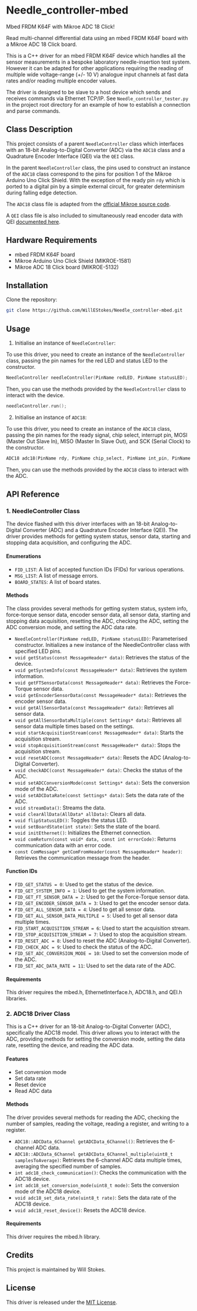 # Needle_controller-mbed

Mbed FRDM K64F with Mikroe ADC 18 Click!

Read multi-channel differential data using an mbed FRDM K64F board with a Mikroe ADC 18 Click board.

This is a C++ driver for an mbed FRDM K64F device which handles all the sensor measurements in a bespoke laboratory needle-insertion test system. However it can be adapted for other applications requiring the reading of multiple wide voltage-range (+/- 10 V) analogue input channels at fast data rates and/or reading multiple encoder values.

The driver is designed to be slave to a host device which sends and receives commands via Ethernet TCP/IP. See `Needle_controller_tester.py` in the project root directory for an example of how to establish a connection and parse commands.

## Class Description

This project consists of a parent `NeedleController` class which interfaces with an 18-bit Analog-to-Digital Converter (ADC) via the `ADC18` class and a Quadrature Encoder Interface (QEI) via the `QEI` class.

In the parent `NeedleController` class, the pins used to construct an instance of the `ADC18` class correspond to the pins for position 1 of the Mikroe Arduino Uno Click Shield. With the exception of the ready pin `rdy` which is ported to a digital pin by a simple external circuit, for greater determinism during falling edge detection.

The `ADC18` class file is adapted from the [official Mikroe source code](https://libstock.mikroe.com/projects/view/4951/adc-18-click).

A `QEI` class file is also included to simultaneously read encoder data with QEI [documented here](https://os.mbed.com/users/aberk/code/QEI/).

## Hardware Requirements

- mbed FRDM K64F board
- Mikroe Arduino Uno Click Shield (MIKROE-1581)
- Mikroe ADC 18 Click board (MIKROE-5132)

## Installation

Clone the repository:

```bash
git clone https://github.com/WillEStokes/Needle_controller-mbed.git
```

## Usage

1. Initialise an instance of `NeedleController`:

To use this driver, you need to create an instance of the `NeedleController` class, passing the pin names for the red LED and status LED to the constructor.

```cpp
NeedleController needleController(PinName redLED, PinName statusLED);
```

Then, you can use the methods provided by the `NeedleController` class to interact with the device.

```cpp
needleController.run();
```

2. Initialise an instance of `ADC18`:

To use this driver, you need to create an instance of the `ADC18` class, passing the pin names for the ready signal, chip select, interrupt pin, MOSI (Master Out Slave In), MISO (Master In Slave Out), and SCK (Serial Clock) to the constructor.

```cpp
ADC18 adc18(PinName rdy, PinName chip_select, PinName int_pin, PinName mosi_pin, PinName miso_pin, PinName sck_pin);
```

Then, you can use the methods provided by the `ADC18` class to interact with the ADC.

## API Reference

### 1. NeedleController Class

The device flashed with this driver interfaces with an 18-bit Analog-to-Digital Converter (ADC) and a Quadrature Encoder Interface (QEI). The driver provides methods for getting system status, sensor data, starting and stopping data acquisition, and configuring the ADC.

#### Enumerations

- `FID_LIST`: A list of accepted function IDs (FIDs) for various operations.
- `MSG_LIST`: A list of message errors.
- `BOARD_STATES`: A list of board states.

#### Methods

The class provides several methods for getting system status, system info, force-torque sensor data, encoder sensor data, all sensor data, starting and stopping data acquisition, resetting the ADC, checking the ADC, setting the ADC conversion mode, and setting the ADC data rate.

- `NeedleController(PinName redLED, PinName statusLED)`: Parameterised constructor. Initializes a new instance of the NeedleController class with specified LED pins.
- `void getStatus(const MessageHeader* data)`: Retrieves the status of the device.
- `void getSystemInfo(const MessageHeader* data)`: Retrieves the system information.
- `void getFTSensorData(const MessageHeader* data)`: Retrieves the Force-Torque sensor data.
- `void getEncoderSensorData(const MessageHeader* data)`: Retrieves the encoder sensor data.
- `void getAllSensorData(const MessageHeader* data)`: Retrieves all sensor data.
- `void getAllSensorDataMultiple(const Settings* data)`: Retrieves all sensor data multiple times based on the settings.
- `void startAcquisitionStream(const MessageHeader* data)`: Starts the acquisition stream.
- `void stopAcquisitionStream(const MessageHeader* data)`: Stops the acquisition stream.
- `void resetADC(const MessageHeader* data)`: Resets the ADC (Analog-to-Digital Converter).
- `void checkADC(const MessageHeader* data)`: Checks the status of the ADC.
- `void setADCConversionMode(const Settings* data)`: Sets the conversion mode of the ADC.
- `void setADCDataRate(const Settings* data)`: Sets the data rate of the ADC.
- `void streamData()`: Streams the data.
- `void clearAllData(AllData* allData)`: Clears all data.
- `void flipStatusLED()`: Toggles the status LED.
- `void setBoardState(int state)`: Sets the state of the board.
- `void initEthernet()`: Initializes the Ethernet connection.
- `void comReturn(const void* data, const int errorCode)`: Returns communication data with an error code.
- `const ComMessage* getComFromHeader(const MessageHeader* header)`: Retrieves the communication message from the header.

#### Function IDs

- `FID_GET_STATUS = 0`: Used to get the status of the device.
- `FID_GET_SYSTEM_INFO = 1`: Used to get the system information.
- `FID_GET_FT_SENSOR_DATA = 2`: Used to get the Force-Torque sensor data.
- `FID_GET_ENCODER_SENSOR_DATA = 3`: Used to get the encoder sensor data.
- `FID_GET_ALL_SENSOR_DATA = 4`: Used to get all sensor data.
- `FID_GET_ALL_SENSOR_DATA_MULTIPLE = 5`: Used to get all sensor data multiple times.
- `FID_START_ACQUISITION_STREAM = 6`: Used to start the acquisition stream.
- `FID_STOP_ACQUISITION_STREAM = 7`: Used to stop the acquisition stream.
- `FID_RESET_ADC = 8`: Used to reset the ADC (Analog-to-Digital Converter).
- `FID_CHECK_ADC = 9`: Used to check the status of the ADC.
- `FID_SET_ADC_CONVERSION_MODE = 10`: Used to set the conversion mode of the ADC.
- `FID_SET_ADC_DATA_RATE = 11`: Used to set the data rate of the ADC.

#### Requirements

This driver requires the mbed.h, EthernetInterface.h, ADC18.h, and QEI.h libraries.

### 2. ADC18 Driver Class

This is a C++ driver for an 18-bit Analog-to-Digital Converter (ADC), specifically the ADC18 model. This driver allows you to interact with the ADC, providing methods for setting the conversion mode, setting the data rate, resetting the device, and reading the ADC data.

#### Features

- Set conversion mode
- Set data rate
- Reset device
- Read ADC data

#### Methods

The driver provides several methods for reading the ADC, checking the number of samples, reading the voltage, reading a register, and writing to a register.

- `ADC18::ADCData_6Channel getADCData_6Channel()`: Retrieves the 6-channel ADC data.
- `ADC18::ADCData_6Channel getADCData_6Channel_multiple(uint8_t samplesToAverage)`: Retrieves the 6-channel ADC data multiple times, averaging the specified number of samples.
- `int adc18_check_communication()`: Checks the communication with the ADC18 device.
- `int adc18_set_conversion_mode(uint8_t mode)`: Sets the conversion mode of the ADC18 device.
- `void adc18_set_data_rate(uint8_t rate)`: Sets the data rate of the ADC18 device.
- `void adc18_reset_device()`: Resets the ADC18 device.

#### Requirements

This driver requires the mbed.h library.

## Credits

This project is maintained by Will Stokes.

## License

This driver is released under the [MIT License](https://opensource.org/licenses/MIT).
